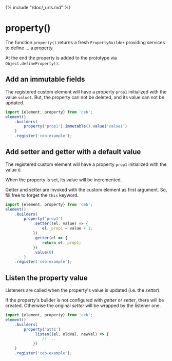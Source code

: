 {% include "/doc/_urls.md" %}
# property()

The function `property()` returns a fresh `PropertyBuilder` providing services to define ... a property.

At the end the property is added to the prototype via `Object.defineProperty()`.

## Add an immutable fields

The registered custom element will have a property `prop1` initialized with the value `value1`.
But, the property can not be deleted, and its value can not be updated.

```javascript
import {element, property} from 'ceb';
element()
    .builders(
        property('prop1').immutable().value('value1')
    )
    .register('ceb-example');
```

## Add setter and getter with a default value

The registered custom element will have a property `prop1` initialized with the value `0`.

When the property is set, its value will be incremented.

Getter and setter are invoked with the custom element as first argument.
So, fill free to forget the `this` keyword.

```javascript
import {element, property} from 'ceb';
element()
    .builders(
        property('prop1')
            .setter((el, value) => {
                el._prop1 = value + 1; 
            })
            .getter(el => {
                return el._prop1;
            })
            .value(0)
        )
    .register('ceb-example');
```

## Listen the property value

Listeners are called when the property's value is updated (i.e. the _setter_).

If the property's builder is not configured with _getter_ or _setter_, there will be created.
Otherwise the original _setter_ will be wrapped by the listener one.

```javascript
import {element, property} from 'ceb';
element()
    .builders(
        property('att1')
            .listen((el, oldVal, newVal) => {
                // ...
            })
    )
    .register('ceb-example');
```

